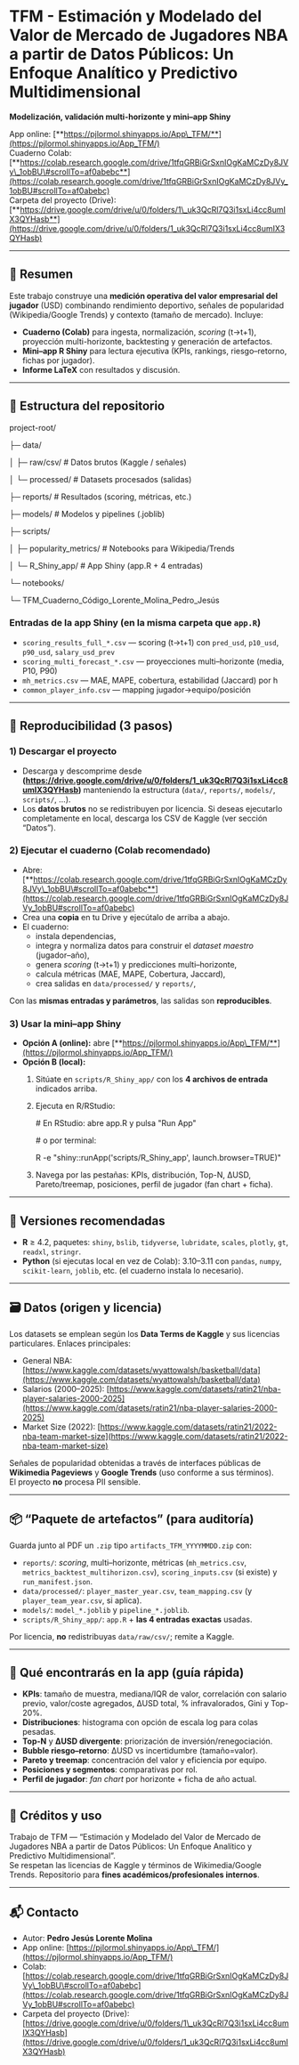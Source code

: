 # TFM \- Estimación y Modelado del Valor de Mercado de Jugadores NBA a partir de Datos Públicos: Un Enfoque Analítico y Predictivo Multidimensional

**Modelización, validación multi-horizonte y mini–app Shiny**

App online: [**https://pjlormol.shinyapps.io/App\_TFM/**](https://pjlormol.shinyapps.io/App_TFM/)  
Cuaderno Colab: [**https://colab.research.google.com/drive/1tfqGRBiGrSxnIOgKaMCzDy8JVy\_1obBU\#scrollTo=af0abebc**](https://colab.research.google.com/drive/1tfqGRBiGrSxnIOgKaMCzDy8JVy_1obBU#scrollTo=af0abebc)  
Carpeta del proyecto (Drive): [**https://drive.google.com/drive/u/0/folders/1\_uk3QcRl7Q3i1sxLi4cc8umIX3QYHasb**](https://drive.google.com/drive/u/0/folders/1_uk3QcRl7Q3i1sxLi4cc8umIX3QYHasb)

---

## 🌟 Resumen

Este trabajo construye una **medición operativa del valor empresarial del jugador** (USD) combinando rendimiento deportivo, señales de popularidad (Wikipedia/Google Trends) y contexto (tamaño de mercado). Incluye:

- **Cuaderno (Colab)** para ingesta, normalización, *scoring* (t→t+1), proyección multi-horizonte, backtesting y generación de artefactos.  
- **Mini–app R Shiny** para lectura ejecutiva (KPIs, rankings, riesgo–retorno, fichas por jugador).  
- **Informe LaTeX** con resultados y discusión.

---

## 📁 Estructura del repositorio

project-root/

├─ data/

│  ├─ raw/csv/                      \# Datos brutos (Kaggle / señales)

│  └─ processed/                    \# Datasets procesados (salidas)

├─ reports/                         \# Resultados (scoring, métricas, etc.)

├─ models/                          \# Modelos y pipelines (.joblib)

├─ scripts/

│  ├─ popularity\_metrics/           \# Notebooks para Wikipedia/Trends

│  └─ R\_Shiny\_app/                  \# App Shiny (app.R \+ 4 entradas)

└─ notebooks/

   └─ TFM\_Cuaderno\_Código\_Lorente\_Molina\_Pedro\_Jesús

### Entradas de la **app Shiny** (en la misma carpeta que `app.R`)

- `scoring_results_full_*.csv` — scoring (t→t+1) con `pred_usd`, `p10_usd`, `p90_usd`, `salary_usd_prev`  
- `scoring_multi_forecast_*.csv` — proyecciones multi–horizonte (media, P10, P90)  
- `mh_metrics.csv` — MAE, MAPE, cobertura, estabilidad (Jaccard) por h  
- `common_player_info.csv` — mapping jugador→equipo/posición

---

## 🔁 Reproducibilidad (3 pasos)

### 1\) Descargar el proyecto

- Descarga y descomprime desde **(https://drive.google.com/drive/u/0/folders/1_uk3QcRl7Q3i1sxLi4cc8umIX3QYHasb)** manteniendo la estructura (`data/`, `reports/`, `models/`, `scripts/`, …).  
- Los **datos brutos** no se redistribuyen por licencia. Si deseas ejecutarlo completamente en local, descarga los CSV de Kaggle (ver sección “Datos”).

### 2\) Ejecutar el **cuaderno** (Colab recomendado)

- Abre: [**https://colab.research.google.com/drive/1tfqGRBiGrSxnIOgKaMCzDy8JVy\_1obBU\#scrollTo=af0abebc**](https://colab.research.google.com/drive/1tfqGRBiGrSxnIOgKaMCzDy8JVy_1obBU#scrollTo=af0abebc)  
- Crea una **copia** en tu Drive y ejecútalo de arriba a abajo.  
- El cuaderno:  
  - instala dependencias,  
  - integra y normaliza datos para construir el *dataset maestro* (jugador–año),  
  - genera *scoring* (t→t+1) y predicciones multi–horizonte,  
  - calcula métricas (MAE, MAPE, Cobertura, Jaccard),  
  - crea salidas en `data/processed/` y `reports/`,

Con las **mismas entradas y parámetros**, las salidas son **reproducibles**.

### 3\) Usar la **mini–app Shiny**

- **Opción A (online):** abre [**https://pjlormol.shinyapps.io/App\_TFM/**](https://pjlormol.shinyapps.io/App_TFM/)  
- **Opción B (local):**  
  1. Sitúate en `scripts/R_Shiny_app/` con los **4 archivos de entrada** indicados arriba.  
  2. Ejecuta en R/RStudio:  
       
     \# En RStudio: abre app.R y pulsa "Run App"  
       
     \# o por terminal:  
       
     R \-e "shiny::runApp('scripts/R\_Shiny\_app', launch.browser=TRUE)"  
       
  3. Navega por las pestañas: KPIs, distribución, Top-N, ΔUSD, Pareto/treemap, posiciones, perfil de jugador (fan chart \+ ficha).

---

## 🧪 Versiones recomendadas

- **R** ≥ 4.2, paquetes: `shiny`, `bslib`, `tidyverse`, `lubridate`, `scales`, `plotly`, `gt`, `readxl`, `stringr`.  
- **Python** (si ejecutas local en vez de Colab): 3.10–3.11 con `pandas`, `numpy`, `scikit-learn`, `joblib`, etc. (el cuaderno instala lo necesario).

---

## 🗃️ Datos (origen y licencia)

Los datasets se emplean según los **Data Terms de Kaggle** y sus licencias particulares. Enlaces principales:

- General NBA: [https://www.kaggle.com/datasets/wyattowalsh/basketball/data](https://www.kaggle.com/datasets/wyattowalsh/basketball/data)  
- Salarios (2000–2025): [https://www.kaggle.com/datasets/ratin21/nba-player-salaries-2000-2025](https://www.kaggle.com/datasets/ratin21/nba-player-salaries-2000-2025)  
- Market Size (2022): [https://www.kaggle.com/datasets/ratin21/2022-nba-team-market-size](https://www.kaggle.com/datasets/ratin21/2022-nba-team-market-size)

Señales de popularidad obtenidas a través de interfaces públicas de **Wikimedia Pageviews** y **Google Trends** (uso conforme a sus términos).  
El proyecto **no** procesa PII sensible.

---

## 📦 “Paquete de artefactos” (para auditoría)

Guarda junto al PDF un `.zip` tipo `artifacts_TFM_YYYYMMDD.zip` con:

- `reports/`: *scoring*, multi–horizonte, métricas (`mh_metrics.csv`, `metrics_backtest_multihorizon.csv`), `scoring_inputs.csv` (si existe) y `run_manifest.json`.  
- `data/processed/`: `player_master_year.csv`, `team_mapping.csv` (y `player_team_year.csv`, si aplica).  
- `models/`: `model_*.joblib` y `pipeline_*.joblib`.  
- `scripts/R_Shiny_app/`: `app.R` \+ **las 4 entradas exactas** usadas.

Por licencia, **no** redistribuyas `data/raw/csv/`; remite a Kaggle.

---

## 🧭 Qué encontrarás en la app (guía rápida)

- **KPIs**: tamaño de muestra, mediana/IQR de valor, correlación con salario previo, valor/coste agregados, ΔUSD total, % infravalorados, Gini y Top-20%.  
- **Distribuciones**: histograma con opción de escala log para colas pesadas.  
- **Top-N** y **ΔUSD divergente**: priorización de inversión/renegociación.  
- **Bubble riesgo–retorno**: ΔUSD vs incertidumbre (tamaño=valor).  
- **Pareto y treemap**: concentración del valor y eficiencia por equipo.  
- **Posiciones y segmentos**: comparativas por rol.  
- **Perfil de jugador**: *fan chart* por horizonte \+ ficha de año actual.

---

## 📝 Créditos y uso

Trabajo de TFM — “Estimación y Modelado del Valor de Mercado de Jugadores NBA a partir de Datos Públicos: Un Enfoque Analítico y Predictivo Multidimensional”.  
Se respetan las licencias de Kaggle y términos de Wikimedia/Google Trends. Repositorio para **fines académicos/profesionales internos**.

---

## 📬 Contacto

- Autor: **Pedro Jesús Lorente Molina**  
- App online: [https://pjlormol.shinyapps.io/App\_TFM/](https://pjlormol.shinyapps.io/App_TFM/)  
- Colab: [https://colab.research.google.com/drive/1tfqGRBiGrSxnIOgKaMCzDy8JVy\_1obBU\#scrollTo=af0abebc](https://colab.research.google.com/drive/1tfqGRBiGrSxnIOgKaMCzDy8JVy_1obBU#scrollTo=af0abebc)  
- Carpeta del proyecto (Drive): [https://drive.google.com/drive/u/0/folders/1\_uk3QcRl7Q3i1sxLi4cc8umIX3QYHasb](https://drive.google.com/drive/u/0/folders/1_uk3QcRl7Q3i1sxLi4cc8umIX3QYHasb)

